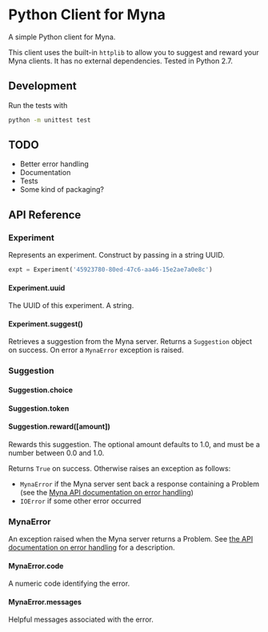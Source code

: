 # Python Client for Myna

A simple Python client for Myna.

This client uses the built-in `httplib` to allow you to suggest and reward your Myna clients. It has no external dependencies. Tested in Python 2.7.

## Development

Run the tests with

```bash
python -m unittest test
```

## TODO

- Better error handling
- Documentation
- Tests
- Some kind of packaging?

## API Reference

### Experiment

Represents an experiment. Construct by passing in a string UUID.

```python
expt = Experiment('45923780-80ed-47c6-aa46-15e2ae7a0e8c')
```

#### Experiment.uuid

The UUID of this experiment. A string.

#### Experiment.suggest()

Retrieves a suggestion from the Myna server. Returns a `Suggestion` object on success. On error a `MynaError` exception is raised.


### Suggestion

#### Suggestion.choice

#### Suggestion.token

#### Suggestion.reward([amount])

Rewards this suggestion. The optional amount defaults to 1.0, and must be a number between 0.0 and 1.0.

Returns `True` on success. Otherwise raises an exception as follows:

- `MynaError` if the Myna server sent back a response containing a Problem (see the [Myna API documentation on error handling](https://mynaweb.com/help/api#error-handling))
- `IOError` if some other error occurred


### MynaError

An exception raised when the Myna server returns a Problem. See [the API documentation on error handling](https://mynaweb.com/help/api#error-handling) for a description.

#### MynaError.code

A numeric code identifying the error.

#### MynaError.messages

Helpful messages associated with the error.
